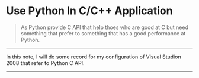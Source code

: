 # Use Python In C/C++ Application

> As Python provide C API that help thoes who are good at C but need something that prefer to something that has a good performance at Python.

----

In this note, I will do some record for my configuration of Visual Studion 2008 that refer to Python C API.

----
